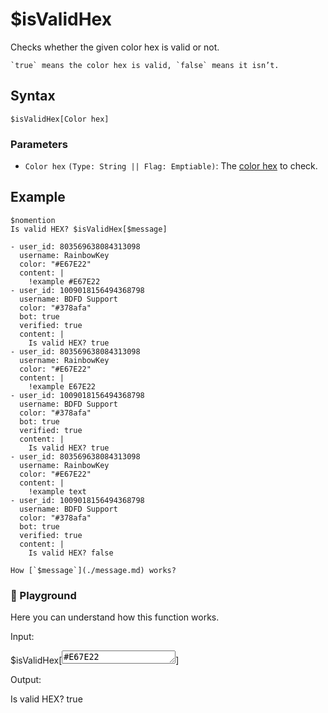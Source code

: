 # $isValidHex
Checks whether the given color hex is valid or not.

```admonish tip
`true` means the color hex is valid, `false` means it isn’t.
```

## Syntax
```
$isValidHex[Color hex]
```

### Parameters
- `Color hex` `(Type: String || Flag: Emptiable)`: The [color hex](https://htmlcolorcodes.com/color-picker) to check.

## Example
```
$nomention
Is valid HEX? $isValidHex[$message]
```

```discord yaml
- user_id: 803569638084313098
  username: RainbowKey
  color: "#E67E22"
  content: |
    !example #E67E22
- user_id: 1009018156494368798
  username: BDFD Support
  color: "#378afa"
  bot: true
  verified: true
  content: |
    Is valid HEX? true
- user_id: 803569638084313098
  username: RainbowKey
  color: "#E67E22"
  content: |
    !example E67E22
- user_id: 1009018156494368798
  username: BDFD Support
  color: "#378afa"
  bot: true
  verified: true
  content: |
    Is valid HEX? true
- user_id: 803569638084313098
  username: RainbowKey
  color: "#E67E22"
  content: |
    !example text
- user_id: 1009018156494368798
  username: BDFD Support
  color: "#378afa"
  bot: true
  verified: true
  content: |
    Is valid HEX? false
```

```admonish question title="What is this?"
How [`$message`](./message.md) works?
```

<div class=function-playground>
  <h3>🤖 Playground</h3>
  <p>Here you can understand how this function works.</p>
  <div class="function-input">
    <p>Input:</p>
    <span id="play-code">$isValidHex[<textarea id="play-input" rows="1" maxlength="20" oninput="isValidHexPlayground(this.value)">#E67E22</textarea>]</span>
  </div>
  <div class="function-output">
    <p>Output:</p>
    <span id="play-output">Is valid HEX? true</span>
  </div>
</div>
